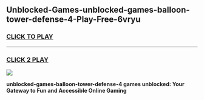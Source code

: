 
## Unblocked-Games-unblocked-games-balloon-tower-defense-4-Play-Free-6vryu
<h3>
<a href="https://premium76.site?title=unblocked-games-balloon-tower-defense-4&ref=09A">CLICK TO PLAY</a></h3>
<hr>

<h3>
<a href="https://premium76.site?title=unblocked-games-balloon-tower-defense-4&ref=09A">CLICK 2 PLAY</a>
  
</h3>

<a href="https://premium76.site?title=unblocked-games-balloon-tower-defense-4&ref=09A"><img src="https://clearcache.store/games.png"></a>


**unblocked-games-balloon-tower-defense-4 games unblocked: Your Gateway to Fun and Accessible Online Gaming**
